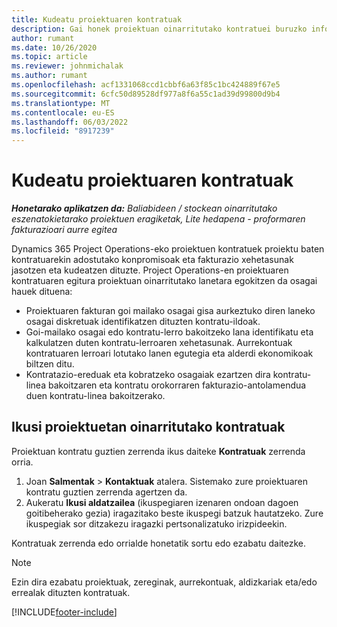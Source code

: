 ```yaml
---
title: Kudeatu proiektuaren kontratuak
description: Gai honek proiektuan oinarritutako kontratuei buruzko informazioa ikusten du.
author: rumant
ms.date: 10/26/2020
ms.topic: article
ms.reviewer: johnmichalak
ms.author: rumant
ms.openlocfilehash: acf1331068ccd1cbbf6a63f85c1bc424889f67e5
ms.sourcegitcommit: 6cfc50d89528df977a8f6a55c1ad39d99800d9b4
ms.translationtype: MT
ms.contentlocale: eu-ES
ms.lasthandoff: 06/03/2022
ms.locfileid: "8917239"
---
```

# <a name="manage-project-contracts"></a>Kudeatu proiektuaren kontratuak

_**Honetarako aplikatzen da:** Baliabideen / stockean oinarritutako eszenatokietarako proiektuen eragiketak, Lite hedapena - proformaren fakturazioari aurre egitea_

Dynamics 365 Project Operations-eko proiektuen kontratuek proiektu baten kontratuarekin adostutako konpromisoak eta fakturazio xehetasunak jasotzen eta kudeatzen dituzte. Project Operations-en proiektuaren kontratuaren egitura proiektuan oinarritutako lanetara egokitzen da osagai hauek dituena:

- Proiektuaren fakturan goi mailako osagai gisa aurkeztuko diren laneko osagai diskretuak identifikatzen dituzten kontratu-ildoak.
- Goi-mailako osagai edo kontratu-lerro bakoitzeko lana identifikatu eta kalkulatzen duten kontratu-lerroaren xehetasunak. Aurrekontuak kontratuaren lerroari lotutako lanen egutegia eta alderdi ekonomikoak biltzen ditu.
- Kontratazio-ereduak eta kobratzeko osagaiak ezartzen dira kontratu-linea bakoitzaren eta kontratu orokorraren fakturazio-antolamendua duen kontratu-linea bakoitzerako.

## <a name="view-all-project-based-contracts"></a>Ikusi proiektuetan oinarritutako kontratuak

Proiektuan kontratu guztien zerrenda ikus daiteke **Kontratuak** zerrenda orria. 

1. Joan **Salmentak** > **Kontaktuak** atalera. Sistemako zure proiektuaren kontratu guztien zerrenda agertzen da. 
2. Aukeratu **Ikusi aldatzailea** (ikuspegiaren izenaren ondoan dagoen goitibeherako gezia) iragazitako beste ikuspegi batzuk hautatzeko. Zure ikuspegiak sor ditzakezu iragazki pertsonalizatuko irizpideekin.

Kontratuak zerrenda edo orrialde honetatik sortu edo ezabatu daitezke.

> [!NOTE]
> Ezin dira ezabatu proiektuak, zereginak, aurrekontuak, aldizkariak eta/edo errealak dituzten kontratuak. 


[!INCLUDE[footer-include](../../includes/footer-banner.md)]
